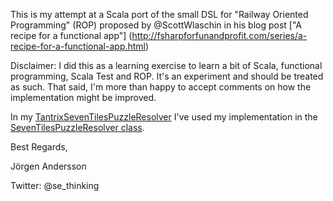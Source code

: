 This is my attempt at a Scala port of the small DSL for "Railway Oriented Programming" (ROP)
proposed by @ScottWlaschin in his blog post ["A recipe for a functional app"]
(http://fsharpforfunandprofit.com/series/a-recipe-for-a-functional-app.html)

Disclaimer: I did this as a learning exercise to learn a bit of Scala, functional programming,
Scala Test and ROP. It's an experiment and should be treated as such. That said, I'm more than 
happy to accept comments on how the implementation might be improved.

In my [TantrixSevenTilesPuzzleResolver](https://github.com/jorander/TantrixSevenTilesPuzzleResolver) I've used
my implementation in the [SevenTilesPuzzleResolver class](https://github.com/jorander/TantrixSevenTilesPuzzleResolver/blob/master/src/main/scala/jorander/tantrixstpr/SevenTilesPuzzleResolver.scala).

Best Regards,
 
Jörgen Andersson
 
Twitter: @se_thinking

